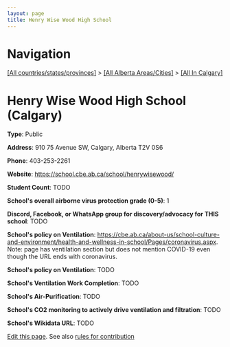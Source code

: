 ```yaml
---
layout: page
title: Henry Wise Wood High School
---
```

# Navigation

[[All countries/states/provinces]](../../..) > [[All Alberta Areas/Cities]](../..) > [[All In Calgary]](..)

# Henry Wise Wood High School (Calgary)

**Type**: Public

**Address**: 910 75 Avenue SW, Calgary, Alberta T2V 0S6

**Phone**: 403-253-2261

**Website**: <https://school.cbe.ab.ca/school/henrywisewood/>

**Student Count**: TODO

**School's overall airborne virus protection grade (0-5)**: 1

**Discord, Facebook, or WhatsApp group for discovery/advocacy for THIS school**: TODO

**School's policy on Ventilation**: <https://cbe.ab.ca/about-us/school-culture-and-environment/health-and-wellness-in-school/Pages/coronavirus.aspx>. Note: page has ventilation section but does not mention COVID-19 even though the URL ends with coronavirus.

**School's policy on Ventilation**: TODO

**School's Ventilation Work Completion**: TODO

**School's Air-Purification**: TODO

**School's CO2 monitoring to actively drive ventilation and filtration**: TODO

**School's Wikidata URL**: TODO


[Edit this page](https://github.com/ventilate-schools/AB/edit/main/./Calgary/Henry_Wise_Wood_High_School.md). See also [rules for contribution](../../../contribution-rules/)